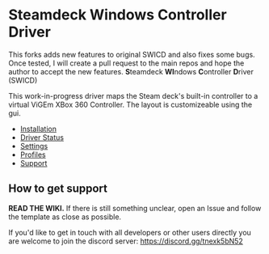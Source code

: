 # Steamdeck Windows Controller Driver
This forks adds new features to original SWICD and also fixes some bugs. Once tested, I will create a pull request to the main repos and hope the author to accept the new features.
**S**teamdeck **WI**ndows **C**ontroller **D**river (SWICD)


This work-in-progress driver maps the Steam deck's built-in controller to a virtual ViGEm XBox 360 Controller. The layout is customizeable using the gui.

- [Installation](https://github.com/mKenfenheuer/steam-deck-windows-usermode-driver/wiki/Installation)
- [Driver Status](https://github.com/mKenfenheuer/steam-deck-windows-usermode-driver/wiki/Driver_Status)
- [Settings](https://github.com/mKenfenheuer/steam-deck-windows-usermode-driver/wiki/Settings)
- [Profiles](https://github.com/mKenfenheuer/steam-deck-windows-usermode-driver/wiki/Profiles)
- [Support](https://github.com/mKenfenheuer/steam-deck-windows-usermode-driver/wiki/Support)

## How to get support

**READ THE WIKI.** If there is still something unclear, open an Issue and follow the template as close as possible.

If you'd like to get in touch with all developers or other users directly you are welcome to join the discord server: https://discord.gg/tnexk5bN52
